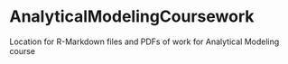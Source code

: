# AnalyticalModelingCoursework
Location for R-Markdown files and PDFs of work for Analytical Modeling course
